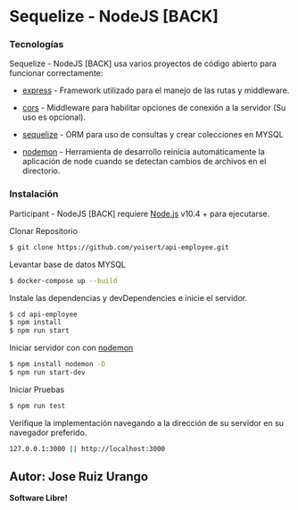 # Sequelize - NodeJS [BACK]

### Tecnologías

Sequelize - NodeJS [BACK] usa varios proyectos de código abierto para funcionar correctamente:

* [express](http://expressjs.com/) - Framework utilizado para el manejo de las rutas y middleware.

* [cors](https://www.npmjs.com/package/cors) - Middleware para habilitar opciones de conexión a la servidor (Su uso es opcional).
* [sequelize](hhttps://sequelize.org/master/) - ORM para uso de consultas y crear colecciones en MYSQL

* [nodemon](https://www.npmjs.com/package/nodemon) - Herramienta de desarrollo reinicia automáticamente la aplicación de node cuando se detectan cambios de archivos en el directorio.


### Instalación

Participant - NodeJS [BACK] requiere [Node.js](https://nodejs.org/) v10.4 + para ejecutarse.

Clonar Repositorio
```sh
$ git clone https://github.com/yoisert/api-employee.git
```

Levantar base de datos MYSQL
```sh
$ docker-compose up --build  
```

Instale las dependencias y devDependencies e inicie el servidor.
```sh
$ cd api-employee
$ npm install 
$ npm run start
```
Iniciar servidor con con [nodemon](https://www.npmjs.com/package/nodemon)
```sh
$ npm install nodemon -D 
$ npm run start-dev
```
Iniciar Pruebas
```sh
$ npm run test
```
Verifique la implementación navegando a la dirección de su servidor en su navegador preferido.
```sh
127.0.0.1:3000 || http://localhost:3000
```


Autor: Jose Ruiz Urango
----
**Software Libre!**

